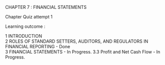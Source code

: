 CHAPTER 7 : FINANCIAL STATEMENTS

Chapter Quiz attempt 1

Learning outcome :

1 INTRODUCTION        
2 ROLES OF STANDARD SETTERS, AUDITORS, AND REGULATORS IN FINANCIAL REPORTING - Done           
3 FINANCIAL STATEMENTS - In Progress.
  3.3 Profit and Net Cash Flow - In Progress.
